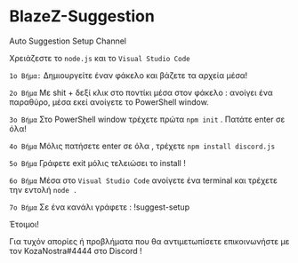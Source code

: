 # BlazeZ-Suggestion

Auto Suggestion Setup Channel

Χρειάζεστε το `node.js` και το `Visual Studio Code`

`1o Βήμα:`
Δημιουργείτε έναν φάκελο και βάζετε τα αρχεία μέσα!

`2ο Βήμα`
Με shit + δεξί κλικ στο ποντίκι μέσα στον φάκελο : ανοίγει ένα παραθύρο, μέσα εκεί ανοίγετε το PowerShell window.

`3o Βήμα`
Στο PowerShell window τρέχετε πρώτα `npm init` . Πατάτε enter σε όλα!

`4ο Βήμα`
Μόλις πατήσετε enter σε όλα , τρέχετε `npm install discord.js`

`5ο Βήμα`
Γράφετε exit μόλις τελειώσει το install !

`6ο Βήμα`
Μέσα στο `Visual Studio Code` ανοίγετε ένα terminal και τρέχετε την εντολή `node . `

`7o Βήμα`
Σε ένα κανάλι γράφετε : !suggest-setup 

Έτοιμοι! 

Για τυχόν απορίες ή προβλήματα που θα αντιμετωπίσετε επικοινωνήστε με τον KozaNostra#4444 στο Discord ! 

